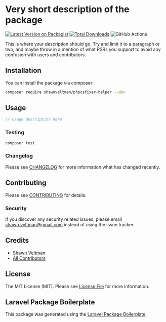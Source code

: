 # Very short description of the package

[![Latest Version on Packagist](https://img.shields.io/packagist/v/shawnveltman/phpcsfixer-helper.svg?style=flat-square)](https://packagist.org/packages/shawnveltman/phpcsfixer-helper)
[![Total Downloads](https://img.shields.io/packagist/dt/shawnveltman/phpcsfixer-helper.svg?style=flat-square)](https://packagist.org/packages/shawnveltman/phpcsfixer-helper)
![GitHub Actions](https://github.com/shawnveltman/phpcsfixer-helper/actions/workflows/main.yml/badge.svg)

This is where your description should go. Try and limit it to a paragraph or two, and maybe throw in a mention of what PSRs you support to avoid any confusion with users and contributors.

## Installation

You can install the package via composer:

```bash
composer require shawnveltman/phpcsfixer-helper --dev
```

## Usage

```php
// Usage description here
```

### Testing

```bash
composer test
```

### Changelog

Please see [CHANGELOG](CHANGELOG.md) for more information what has changed recently.

## Contributing

Please see [CONTRIBUTING](CONTRIBUTING.md) for details.

### Security

If you discover any security related issues, please email shawn.veltman@gmail.com instead of using the issue tracker.

## Credits

-   [Shawn Veltman](https://github.com/shawnveltman)
-   [All Contributors](../../contributors)

## License

The MIT License (MIT). Please see [License File](LICENSE.md) for more information.

## Laravel Package Boilerplate

This package was generated using the [Laravel Package Boilerplate](https://laravelpackageboilerplate.com).
